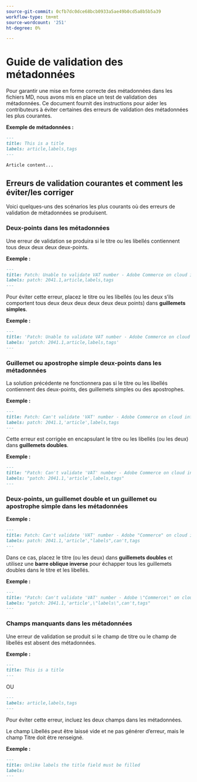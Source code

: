 ```yaml
---
source-git-commit: 0cfb7dc0dce68bcb0933a5ae49b0cd5a8b5b5a39
workflow-type: tm+mt
source-wordcount: '251'
ht-degree: 0%

---
```

# Guide de validation des métadonnées

Pour garantir une mise en forme correcte des métadonnées dans les fichiers MD, nous avons mis en place un test de validation des métadonnées. Ce document fournit des instructions pour aider les contributeurs à éviter certaines des erreurs de validation des métadonnées les plus courantes.

**Exemple de métadonnées :**

```markdown
---
title: This is a title
labels: article,labels,tags
---

Article content...
```

## Erreurs de validation courantes et comment les éviter/les corriger

Voici quelques-uns des scénarios les plus courants où des erreurs de validation de métadonnées se produisent.

### Deux-points dans les métadonnées

Une erreur de validation se produira si le titre ou les libellés contiennent tous deux deux deux deux-points.

**Exemple :**

```markdown
---
title: Patch: Unable to validate VAT number - Adobe Commerce on cloud infrastructure
labels: patch: 2041.1,article,labels,tags
---
```

Pour éviter cette erreur, placez le titre ou les libellés (ou les deux s’ils comportent tous deux deux deux deux deux deux points) dans **guillemets simples**.

**Exemple :**

```markdown
---
title: 'Patch: Unable to validate VAT number - Adobe Commerce on cloud infrastructure'
labels: 'patch: 2041.1,article,labels,tags'
---
```

### Guillemet ou apostrophe simple deux-points dans les métadonnées

La solution précédente ne fonctionnera pas si le titre ou les libellés contiennent des deux-points, des guillemets simples ou des apostrophes.

**Exemple :**

```markdown
---
title: Patch: Can't validate 'VAT' number - Adobe Commerce on cloud infrastructure
labels: patch: 2041.1,'article',labels,tags
---
```

Cette erreur est corrigée en encapsulant le titre ou les libellés (ou les deux) dans **guillemets doubles**.

**Exemple :**

```markdown
---
title: "Patch: Can't validate 'VAT' number - Adobe Commerce on cloud infrastructure"
labels: "patch: 2041.1,'article',labels,tags"
---
```

### Deux-points, un guillemet double et un guillemet ou apostrophe simple dans les métadonnées

**Exemple :**

```markdown
---
title: Patch: Can't validate 'VAT' number - Adobe "Commerce" on cloud infrastructure
labels: patch: 2041.1,'article',"labels",can't,tags
---
```

Dans ce cas, placez le titre (ou les deux) dans **guillemets doubles** et utilisez une **barre oblique inverse** pour échapper tous les guillemets doubles dans le titre et les libellés.

**Exemple :**

```markdown
---
title: "Patch: Can't validate 'VAT' number - Adobe \"Commerce\" on cloud infrastructure"
labels: "patch: 2041.1,'article',\"labels\",can't,tags"
---
```

### Champs manquants dans les métadonnées

Une erreur de validation se produit si le champ de titre ou le champ de libellés est absent des métadonnées.

**Exemple :**

```markdown
---
title: This is a title
---
```

OU

```markdown
---
labels: article,labels,tags
---
```

Pour éviter cette erreur, incluez les deux champs dans les métadonnées.

Le champ Libellés peut être laissé vide et ne pas générer d’erreur, mais le champ Titre doit être renseigné.

**Exemple :**

```markdown
---
title: Unlike labels the title field must be filled
labels:
---
```
